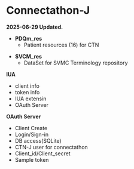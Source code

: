 # Connectathon-J
**2025-06-29 Updated.**

+ **PDQm_res**
  + Patient resources (16) for CTN

* **SVCM_res**
  * DataSet for SVMC Terminology repository

**IUA**  
  + client info  
  + token info  
  + IUA extensin  
  + OAuth Server  

**OAuth Server**  
  * Client Create  
  * Login/Sign-in  
  * DB access(SQLite)  
  * CTN-J user for connectathon  
  * Client_id/Client_secret  
  * Sample token  

    
